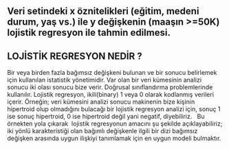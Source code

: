                    
## Veri setindeki x öznitelikleri (eğitim, medeni durum, yaş vs.) ile y değişkenin (maaşın >=50K) lojistik regresyon ile tahmin edilmesi.
          
## LOJİSTİK REGRESYON NEDİR ?
Bir veya birden fazla bağımsız değişkeni bulunan ve bir sonucu belirlemek için kullanılan istatistik yönetimidir. Var olan bir veri kümesinin analizi sonucu iki olası sonucu bize verir. Doğrusal sınıflandırma problemlerinde kullanılır.
Lojistik regresyon, ikili(binary) 1 veya 0 olarak kodlanmış verileri içerir.
Örneğin; veri kümesini analizi sonucu makinenin bize kişinin hipertroid olup olmadığını bulacağı bir lojistik regresyon analizi için, sonuç 1 ise sonuç hipertroid, 0 ise hipertroid değil yani negatif, diyebiliriz.   
Bu örnekten yola çıkarak  lojistik regresyonun amacını şu şekilde açıklayabiliriz; iki yönlü karakteristiği olan bağımlı değişkenle ilgili bir dizi bağımsız değişken arasında uygun ilişkiyi tanımlamak için en uygun modeli bulmaktır.




